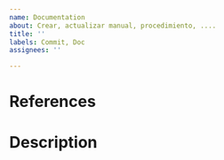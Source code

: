 ```yaml
---
name: Documentation
about: Crear, actualizar manual, procedimiento, ....
title: ''
labels: Commit, Doc
assignees: ''

---
```


# References

<!-- Una línea por cada URL completa de las tareas relacionadas -->
<!-- Procedimiento para Crear Issues: -->
<!-- https://documentation.embention.net/Crear_Issue/latest/index.html  -->

# Description

<!-- Descripción de la documentación a crear-->
